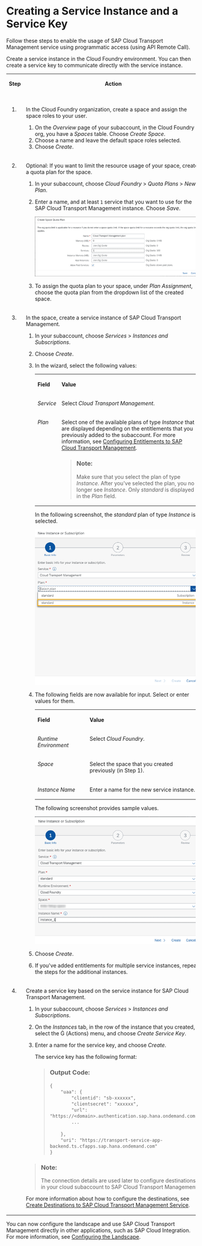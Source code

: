 <!-- loiof44956035ce54684b1dbb9e4d23c37d2 -->

<link rel="stylesheet" type="text/css" href="../css/sap-icons.css"/>

# Creating a Service Instance and a Service Key

Follow these steps to enable the usage of SAP Cloud Transport Management service using programmatic access \(using API Remote Call\).

Create a service instance in the Cloud Foundry environment. You can then create a service key to communicate directly with the service instance.


<table>
<tr>
<th valign="top">

Step

</th>
<th valign="top">

Action

</th>
<th valign="top">

More Information

</th>
</tr>
<tr>
<td valign="top">

1.

</td>
<td valign="top">

In the Cloud Foundry organization, create a space and assign the space roles to your user.

1.  On the *Overview* page of your subaccount, in the Cloud Foundry org, you have a *Spaces* table. Choose *Create Space*.
2.  Choose a name and leave the default space roles selected.
3.  Choose *Create*.



</td>
<td valign="top">

[Create Spaces](https://help.sap.com/docs/BTP/65de2977205c403bbc107264b8eccf4b/2f6ed22ccf424dae84345f4500c2d8ea.html) 

</td>
</tr>
<tr>
<td valign="top">

2.

</td>
<td valign="top">

Optional: If you want to limit the resource usage of your space, create a quota plan for the space.

1.  In your subaccount, choose *Cloud Foundry* \> *Quota Plans* \> *New Plan*.
2.  Enter a name, and at least `1` service that you want to use for the SAP Cloud Transport Management instance. Choose *Save*.

    ![](images/TMS_Space_Quota_Plan_0b04cb3.png)

3.  To assign the quota plan to your space, under *Plan Assignment*, choose the quota plan from the dropdown list of the created space.



</td>
<td valign="top">

[Assign Quota Plans to Spaces](https://help.sap.com/docs/BTP/65de2977205c403bbc107264b8eccf4b/13028c44698e4a1a919fd5f96e9c28a5.html) 

</td>
</tr>
<tr>
<td valign="top">

3.

</td>
<td valign="top">

In the space, create a service instance of SAP Cloud Transport Management.

1.  In your subaccount, choose *Services* \> *Instances and Subscriptions*.
2.  Choose *Create*.
3.  In the wizard, select the following values:


    <table>
    <tr>
    <th valign="top">

    Field
    
    </th>
    <th valign="top">

    Value
    
    </th>
    </tr>
    <tr>
    <td valign="top">
    
    *Service*
    
    </td>
    <td valign="top">
    
    Select *Cloud Transport Management*.
    
    </td>
    </tr>
    <tr>
    <td valign="top">
    
    *Plan*
    
    </td>
    <td valign="top">
    
    Select one of the available plans of type *Instance* that are displayed depending on the entitlements that you previously added to the subaccount. For more information, see [Configuring Entitlements to SAP Cloud Transport Management](configuring-entitlements-to-sap-cloud-transport-management-13894be.md).

    > ### Note:  
    > Make sure that you select the plan of type *Instance*. After you've selected the plan, you no longer see *Instance*. Only *standard* is displayed in the *Plan* field.


    
    </td>
    </tr>
    </table>
    
    In the following screenshot, the *standard* plan of type *Instance* is selected.

    ![](images/Select_Instance_Plan_a9953da.png)

4.  The following fields are now available for input. Select or enter values for them.


    <table>
    <tr>
    <th valign="top">

    Field
    
    </th>
    <th valign="top">

    Value
    
    </th>
    </tr>
    <tr>
    <td valign="top">
    
    *Runtime Environment*
    
    </td>
    <td valign="top">
    
    Select *Cloud Foundry*.
    
    </td>
    </tr>
    <tr>
    <td valign="top">
    
    *Space*
    
    </td>
    <td valign="top">
    
    Select the space that you created previously \(in Step 1\).
    
    </td>
    </tr>
    <tr>
    <td valign="top">
    
    *Instance Name*
    
    </td>
    <td valign="top">
    
    Enter a name for the new service instance.
    
    </td>
    </tr>
    </table>
    
    The following screenshot provides sample values.

    ![](images/TMS_Create_Instance_66d6770.png)

5.  Choose *Create*.
6.  If you've added entitlements for multiple service instances, repeat the steps for the additional instances.



</td>
<td valign="top">

[Creating Service Instances In Cloud Foundry](https://help.sap.com/docs/SERVICEMANAGEMENT/09cc82baadc542a688176dce601398de/6d6846def3c443aa9f83d127353147ce.html) 

</td>
</tr>
<tr>
<td valign="top">

4.

</td>
<td valign="top">

Create a service key based on the service instance for SAP Cloud Transport Management.

1.  In your subaccount, choose *Services* \> *Instances and Subscriptions*.
2.  On the *Instances* tab, in the row of the instance that you created, select the <span class="SAP-icons-V5"></span> \(Actions\) menu, and choose *Create Service Key*.
3.  Enter a name for the service key, and choose *Create*.

    The service key has the following format:

    > ### Output Code:  
    > ```
    > {
    >     "uaa": {
    >         "clientid": "sb-xxxxxx",
    >         "clientsecret": "xxxxxx",
    >         "url": "https://<domain>.authentication.sap.hana.ondemand.com",
    >         ...
    > 
    >     },
    >     "uri": "https://transport-service-app-backend.ts.cfapps.sap.hana.ondemand.com"
    > }
    > 
    > ```


> ### Note:  
> The connection details are used later to configure destinations in your cloud subaccount to SAP Cloud Transport Management.

For more information about how to configure the destinations, see [Create Destinations to SAP Cloud Transport Management Service](../20-configure-landscape/create-destinations-to-sap-cloud-transport-management-service-795f733.md#loio795f7337e5d943df98c961303b02678b).

</td>
<td valign="top">

[Creating Service Keys in Cloud Foundry](https://help.sap.com/docs/SERVICEMANAGEMENT/09cc82baadc542a688176dce601398de/6fcac08409db4b0f9ad55a6acd4d31c5.html) 

</td>
</tr>
</table>

You can now configure the landscape and use SAP Cloud Transport Management directly in other applications, such as SAP Cloud Integration. For more information, see [Configuring the Landscape](../20-configure-landscape/configuring-the-landscape-3e7b042.md).

